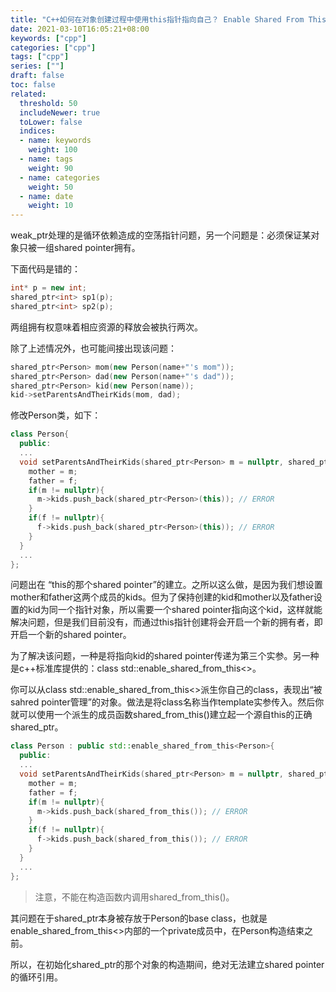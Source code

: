 ```yaml
---
title: "C++如何在对象创建过程中使用this指针指向自己？ Enable Shared From This"
date: 2021-03-10T16:05:21+08:00
keywords: ["cpp"]
categories: ["cpp"]
tags: ["cpp"]
series: [""]
draft: false
toc: false
related:
  threshold: 50
  includeNewer: true
  toLower: false
  indices:
  - name: keywords
    weight: 100
  - name: tags
    weight: 90
  - name: categories
    weight: 50
  - name: date
    weight: 10
---
```


weak_ptr处理的是循环依赖造成的空荡指针问题，另一个问题是：必须保证某对象只被一组shared pointer拥有。

下面代码是错的：
```cpp
int* p = new int;
shared_ptr<int> sp1(p);
shared_ptr<int> sp2(p);
```
两组拥有权意味着相应资源的释放会被执行两次。

除了上述情况外，也可能间接出现该问题：
```cpp
shared_ptr<Person> mom(new Person(name+"'s mom"));
shared_ptr<Person> dad(new Person(name+"'s dad"));
shared_ptr<Person> kid(new Person(name));
kid->setParentsAndTheirKids(mom, dad);
```
修改Person类，如下：
```cpp
class Person{
  public:
  ...
  void setParentsAndTheirKids(shared_ptr<Person> m = nullptr, shared_ptr<Person> f = nullptr){
    mother = m;
    father = f;
    if(m != nullptr){
      m->kids.push_back(shared_ptr<Person>(this)); // ERROR
    }
    if(f != nullptr){
      f->kids.push_back(shared_ptr<Person>(this)); // ERROR
    }
  }
  ...
};
```
问题出在 “this的那个shared pointer”的建立。之所以这么做，是因为我们想设置mother和father这两个成员的kids。但为了保持创建的kid和mother以及father设置的kid为同一个指针对象，所以需要一个shared pointer指向这个kid，这样就能解决问题，但是我们目前没有，而通过this指针创建将会开启一个新的拥有者，即开启一个新的shared pointer。

为了解决该问题，一种是将指向kid的shared pointer传递为第三个实参。另一种是c++标准库提供的：class std::enable_shared_from_this<>。

你可以从class std::enable_shared_from_this<>派生你自己的class，表现出“被sahred pointer管理”的对象。做法是将class名称当作template实参传入。然后你就可以使用一个派生的成员函数shared_from_this()建立起一个源自this的正确shared_ptr。

```cpp
class Person : public std::enable_shared_from_this<Person>{
  public:
  ...
  void setParentsAndTheirKids(shared_ptr<Person> m = nullptr, shared_ptr<Person> f = nullptr){
    mother = m;
    father = f;
    if(m != nullptr){
      m->kids.push_back(shared_from_this()); // ERROR
    }
    if(f != nullptr){
      f->kids.push_back(shared_from_this()); // ERROR
    }
  }
  ...
};
```

> 注意，不能在构造函数内调用shared_from_this()。

其问题在于shared_ptr本身被存放于Person的base class，也就是enable_shared_from_this<>内部的一个private成员中，在Person构造结束之前。

所以，在初始化shared_ptr的那个对象的构造期间，绝对无法建立shared pointer的循环引用。








